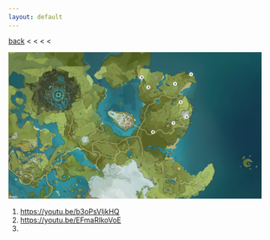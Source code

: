 ```yaml
---
layout: default
---
```


[back](../) < < < <

![Anemoculus Overview](anemoculus-overview.jpg)

1. https://youtu.be/b3oPsVljkHQ
2. https://youtu.be/EFmaRIkoVoE
3. 
